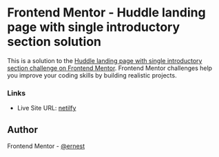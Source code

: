 # Frontend Mentor - Huddle landing page with single introductory section solution

This is a solution to the [Huddle landing page with single introductory section challenge on Frontend Mentor](https://www.frontendmentor.io/challenges/huddle-landing-page-with-a-single-introductory-section-B_2Wvxgi0). Frontend Mentor challenges help you improve your coding skills by building realistic projects. 


### Links

- Live Site URL: [netilfy](https://gregarious-flan-a52a4b.netlify.app/)


## Author
Frontend Mentor - [@ernest](https://www.frontendmentor.io/profile/Ernestsomto)
